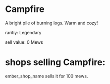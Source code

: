 # Campfire

A bright pile of burning logs. Warm and cozy!

raritiy: Legendary

sell value: 0 Mews

# shops selling Campfire:

ember_shop_name sells it for 100 mews.